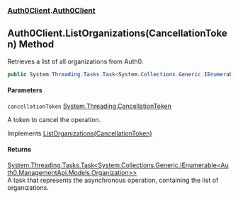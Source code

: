 ### [Auth0Client](../index.md 'Auth0Client').[Auth0Client](index.md 'Auth0Client\.Auth0Client')

## Auth0Client\.ListOrganizations\(CancellationToken\) Method

Retrieves a list of all organizations from Auth0\.

```csharp
public System.Threading.Tasks.Task<System.Collections.Generic.IEnumerable<Auth0.ManagementApi.Models.Organization>> ListOrganizations(System.Threading.CancellationToken cancellationToken);
```
#### Parameters

<a name='global__Auth0Client.Auth0Client.ListOrganizations(System.Threading.CancellationToken).cancellationToken'></a>

`cancellationToken` [System\.Threading\.CancellationToken](https://learn.microsoft.com/en-us/dotnet/api/system.threading.cancellationtoken 'System\.Threading\.CancellationToken')

A token to cancel the operation\.

Implements [ListOrganizations\(CancellationToken\)](https://learn.microsoft.com/en-us/dotnet/api/abstractions.iauth0client.listorganizations#abstractions-iauth0client-listorganizations(system-threading-cancellationtoken) 'Abstractions\.IAuth0Client\.ListOrganizations\(System\.Threading\.CancellationToken\)')

#### Returns
[System\.Threading\.Tasks\.Task&lt;](https://learn.microsoft.com/en-us/dotnet/api/system.threading.tasks.task-1 'System\.Threading\.Tasks\.Task\`1')[System\.Collections\.Generic\.IEnumerable&lt;](https://learn.microsoft.com/en-us/dotnet/api/system.collections.generic.ienumerable-1 'System\.Collections\.Generic\.IEnumerable\`1')[Auth0\.ManagementApi\.Models\.Organization](https://learn.microsoft.com/en-us/dotnet/api/auth0.managementapi.models.organization 'Auth0\.ManagementApi\.Models\.Organization')[&gt;](https://learn.microsoft.com/en-us/dotnet/api/system.collections.generic.ienumerable-1 'System\.Collections\.Generic\.IEnumerable\`1')[&gt;](https://learn.microsoft.com/en-us/dotnet/api/system.threading.tasks.task-1 'System\.Threading\.Tasks\.Task\`1')  
A task that represents the asynchronous operation, containing the list of organizations\.